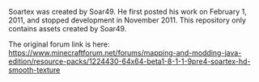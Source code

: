 Soartex was created by Soar49. He first posted his work on February 1, 2011, and stopped development in November 2011. This repository only contains assets created by Soar49.

The original forum link is here:
https://www.minecraftforum.net/forums/mapping-and-modding-java-edition/resource-packs/1224430-64x64-beta1-8-1-1-9pre4-soartex-hd-smooth-texture

